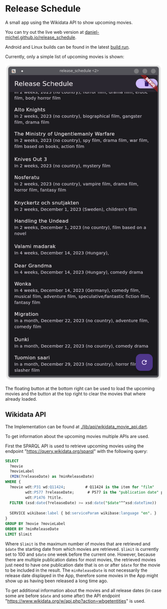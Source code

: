 # Release Schedule

A small app using the Wikidata API to show upcoming movies.

You can try out the live web version at [daniel-michel.github.io/release_schedule](https://daniel-michel.github.io/release_schedule).

Android and Linux builds can be found in the latest [build run](https://github.com/daniel-michel/release_schedule/actions/workflows/build.yml).

Currently, only a simple list of upcoming movies is shown:

![](screenshots/movie_list.png)

The floating button at the bottom right can be used to load the upcoming movies and the button at the top right to clear the movies that where already loaded.


## Wikidata API

The Implementation can be found at [./lib/api/wikidata_movie_api.dart](./lib/api/wikidata_movie_api.dart).

To get information about the upcoming movies multiple APIs are used.

First the SPARQL API is used to retrieve upcoming movies using the endpoint "https://query.wikidata.org/sparql" with the following query:
```sql
SELECT
  ?movie
  ?movieLabel
  (MIN(?releaseDate) as ?minReleaseDate)
WHERE {
  ?movie wdt:P31 wd:Q11424;         # Q11424 is the item for "film"
         wdt:P577 ?releaseDate;      # P577 is the "publication date" property
         wdt:P1476 ?title.
  FILTER (xsd:date(?releaseDate) >= xsd:date("$date"^^xsd:dateTime))

  SERVICE wikibase:label { bd:serviceParam wikibase:language "en". }
}
GROUP BY ?movie ?movieLabel
ORDER BY ?minReleaseDate
LIMIT $limit
```
Where `$limit` is the maximum number of movies that are retrieved and `$date` the starting date from which movies are retrieved.
`$limit` is currently set to 100 and `$date` one week before the current one.
However, because there are multiple publication dates for most movies, the retrieved movies just need to have one publication date that is on or after `$date` for the movie to be included in the result. The `minReleaseDate` is not necessarily the release date displayed in the App, therefore some movies in the App might show up as having been released a long time ago.

To get additional information about the movies and all release dates (in case some are before `$date` and some after) the API endpoint "https://www.wikidata.org/w/api.php?action=wbgetentities" is used.
